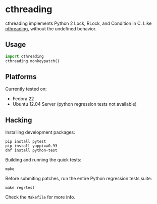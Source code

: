 # cthreading

cthreading implements Python 2 Lock, RLock, and Condition in C.  Like
[pthreading](https://github.com/oVirt/pthreading), without the undefined
behavior.

## Usage

```python
import cthreading
cthreading.monkeypatch()
```

## Platforms

Currently tested on:

- Fedora 22
- Ubuntu 12.04 Server (python regression tests not available)

## Hacking

Installing development packages:

```
pip install pytest
pip install yappi==0.93
dnf install python-test
```

Building and running the quick tests:

```
make
```

Before submiting patches, run the entire Python regression tests suite:

```
make regrtest
```

Check the `Makefile` for more info.

